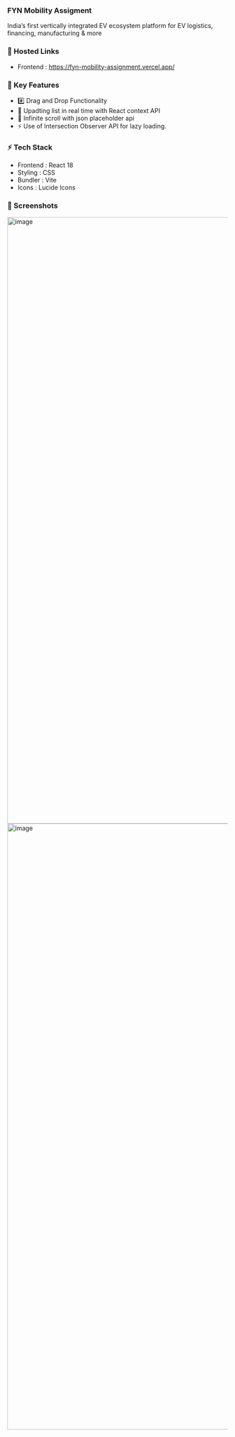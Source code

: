 ### FYN Mobility Assigment

India’s first vertically integrated EV ecosystem
platform for EV logistics, financing, manufacturing & more

### 🔗 Hosted Links

- Frontend : https://fyn-mobility-assignment.vercel.app/

### 🔑 Key Features

- #️⃣ Drag and Drop Functionality
- 📲 Upadting list in real time with React context API
- 📱 Infinite scroll with json placeholder api
- ⚡️ Use of Intersection Observer API for lazy loading.

### ⚡️ Tech Stack

- Frontend : React 18
- Styling : CSS
- Bundler : Vite
- Icons : Lucide Icons

### 🌠 Screenshots
<img width="1383" alt="image" src="https://github.com/user-attachments/assets/852e7cab-9be8-419e-8ac6-c8b1024a1eeb">

<img width="1382" alt="image" src="https://github.com/user-attachments/assets/88686f7c-3403-4136-94ec-746ad683e852">

